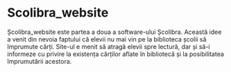 # Scolibra_website
 Școlibra_website este partea a doua a software-ului Școlibra.
 Această idee a venit din nevoia faptului că elevii nu mai vin pe la biblioteca școlii să împrumute cărți. 
 Site-ul e menit să atragă elevii spre lectură, dar și să-i informeze cu privire la existența cărților aflate în bibliotecă
 și la posibilitatea împrumutării acestora.
 
